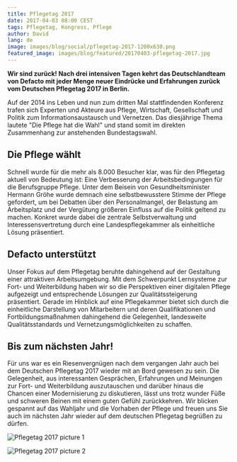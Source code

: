 ```yaml
---
title: Pflegetag 2017
date: 2017-04-03 08:00 CEST
tags: Pflegetag, Kongress, Pflege
author: David
lang: de
image: images/blog/social/pflegetag-2017-1200x630.png
featured_image: images/blog/featured/20170403-pflegetag-2017.jpg
---
```


__Wir sind zurück! Nach drei intensiven Tagen kehrt das Deutschlandteam von Defacto mit jeder Menge neuer Eindrücke und Erfahrungen zurück vom Deutschen Pflegetag 2017 in Berlin.__

Auf der 2014 ins Leben und nun zum dritten Mal stattfindenden Konferenz trafen sich Experten und Akteure aus Pflege, Wirtschaft, Gesellschaft und Politik zum Informationsaustausch und Vernetzen. Das diesjährige Thema lautete "Die Pflege hat die Wahl" und stand somit im direkten Zusammenhang zur anstehenden Bundestagswahl.

## Die Pflege wählt

Schnell wurde für die mehr als 8.000 Besucher klar, was für den Pflegetag aktuell von Bedeutung ist: Eine Verbesserung der Arbeitsbedingungen für die Berufsgruppe Pflege. Unter dem Beisein von Gesundheitsminister Hermann Gröhe wurde demnach eine selbstbewusstere Stimme der Pflege gefordert, um bei Debatten über den Personalmangel, der Belastung am Arbeitsplatz und der Vergütung größeren Einfluss auf die Politik geltend zu machen. Konkret wurde dabei die zentrale Selbstverwaltung und Interessensvertretung durch eine Landespflegekammer als einheitliche Lösung präsentiert.

## Defacto unterstützt

Unser Fokus auf dem Pflegetag beruhte dahingehend auf der Gestaltung einer attraktiven Arbeitsumgebung. Mit dem Schwerpunkt Lernsysteme zur Fort- und Weiterbildung haben wir so die Perspektiven einer digitalen Pflege aufgezeigt und  entsprechende Lösungen zur Qualitätssteigerung präsentiert.  Gerade im Hinblick auf eine Pflegekammer bietet sich durch die einheitliche Darstellung von Mitarbeitern und deren Qualifikationen und Fortbildungsmaßnahmen dahingehend die Gelegenheit, landesweite Qualitätsstandards und Vernetzungsmöglichkeiten zu schaffen.

## Bis zum nächsten Jahr!

Für uns war es ein Riesenvergnügen nach dem vergangen Jahr auch bei dem Deutschen Pflegetag 2017 wieder mit an Bord gewesen zu sein. Die Gelegenheit, aus interessanten Gesprächen, Erfahrungen und Meinungen zur Fort- und Weiterbildung auszutauschen und darüber hinaus die Chancen einer Modernisierung zu diskutieren, lässt uns trotz wunder Füße und schweren Beinen mit einem guten Gefühl zurückkehren. Wir blicken gespannt auf das Wahljahr und die Vorhaben der Pflege und freuen uns Sie auch im nächsten Jahr wieder auf dem deutschen Pflegetag begrüßen zu dürfen.

![Pflegetag 2017 picture 1](/images/blog/pflegetag-2017-01.jpg)

![Pflegetag 2017 picture 2](/images/blog/pflegetag-2017-02.jpg)
